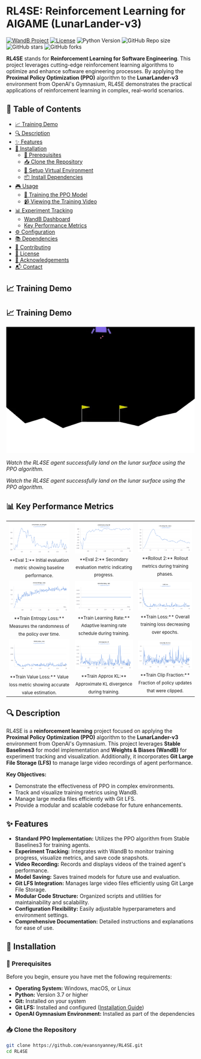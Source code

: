 # RL4SE: Reinforcement Learning for AIGAME (LunarLander-v3)

<!-- WandB Badge -->
[![WandB Project](https://img.shields.io/badge/Weights%20%26%20Biases-Project-blue?logo=wandb)](https://wandb.ai/evansnyanney-ohio-university/sb3-lunar-lander-Evans%20Nyanney?nw=nwuserevansnyanney)
[![License](https://img.shields.io/badge/license-MIT-blue.svg)](https://raw.githubusercontent.com/evansnyanney/RL4SE/main/LICENSE)
![Python Version](https://img.shields.io/badge/python-3.7%2B-blue)
![GitHub Repo size](https://img.shields.io/github/repo-size/evansnyanney/RL4SE)
![GitHub stars](https://img.shields.io/github/stars/evansnyanney/RL4SE?style=social)
![GitHub forks](https://img.shields.io/github/forks/evansnyanney/RL4SE?style=social)

**RL4SE** stands for **Reinforcement Learning for Software Engineering**. This project leverages cutting-edge reinforcement learning algorithms to optimize and enhance software engineering processes. By applying the **Proximal Policy Optimization (PPO)** algorithm to the **LunarLander-v3** environment from OpenAI's Gymnasium, RL4SE demonstrates the practical applications of reinforcement learning in complex, real-world scenarios.

## 📝 Table of Contents

- [📈 Training Demo](#training-demo)
- [🔍 Description](#description)
- [✨ Features](#features)
- [🚀 Installation](#installation)
  - [🔧 Prerequisites](#prerequisites)
  - [📥 Clone the Repository](#clone-the-repository)
  - [🐍 Setup Virtual Environment](#setup-virtual-environment)
  - [📦 Install Dependencies](#install-dependencies)
- [🎮 Usage](#usage)
  - [🔄 Training the PPO Model](#training-the-ppo-model)
  - [📹 Viewing the Training Video](#viewing-the-training-video)
- [📊 Experiment Tracking](#experiment-tracking)
  - [WandB Dashboard](#wandb-dashboard)
  - [Key Performance Metrics](#key-performance-metrics)
- [⚙️ Configuration](#configuration)
- [📚 Dependencies](#dependencies)
- [🤝 Contributing](#contributing)
- [📜 License](#license)
- [🙏 Acknowledgements](#acknowledgements)
- [📬 Contact](#contact)

## 📈 Training Demo

## 📈 Training Demo

<img src="https://github.com/evansnyanney/RL4SE/blob/main/training-demo.gif?raw=true" alt="RL4SE Agent Training Demo" width="800"/>

*Watch the RL4SE agent successfully land on the lunar surface using the PPO algorithm.*



*Watch the RL4SE agent successfully land on the lunar surface using the PPO algorithm.*


## 📊 Key Performance Metrics

<table>
  <tr>
    <td align="center">
      <img src="https://github.com/evansnyanney/RL4SE/blob/main/performance_metrics/eval1.png?raw=true" alt="Eval 1" width="250"/><br/>
      <sub>**Eval 1:** Initial evaluation metric showing baseline performance.</sub>
    </td>
    <td align="center">
      <img src="https://github.com/evansnyanney/RL4SE/blob/main/performance_metrics/eval2.png?raw=true" alt="Eval 2" width="250"/><br/>
      <sub>**Eval 2:** Secondary evaluation metric indicating progress.</sub>
    </td>
    <td align="center">
      <img src="https://github.com/evansnyanney/RL4SE/blob/main/performance_metrics/rollout2.png?raw=true" alt="Rollout 2" width="250"/><br/>
      <sub>**Rollout 2:** Rollout metrics during training phases.</sub>
    </td>
  </tr>
  <tr>
    <td align="center">
      <img src="https://github.com/evansnyanney/RL4SE/blob/main/performance_metrics/train_entropy_loss.png?raw=true" alt="Train Entropy Loss" width="250"/><br/>
      <sub>**Train Entropy Loss:** Measures the randomness of the policy over time.</sub>
    </td>
    <td align="center">
      <img src="https://github.com/evansnyanney/RL4SE/blob/main/performance_metrics/train_learning_rate.png?raw=true" alt="Train Learning Rate" width="250"/><br/>
      <sub>**Train Learning Rate:** Adaptive learning rate schedule during training.</sub>
    </td>
    <td align="center">
      <img src="https://github.com/evansnyanney/RL4SE/blob/main/performance_metrics/train_loss.png?raw=true" alt="Train Loss" width="250"/><br/>
      <sub>**Train Loss:** Overall training loss decreasing over epochs.</sub>
    </td>
  </tr>
  <tr>
    <td align="center">
      <img src="https://github.com/evansnyanney/RL4SE/blob/main/performance_metrics/train_value_loss.png?raw=true" alt="Train Value Loss" width="250"/><br/>
      <sub>**Train Value Loss:** Value loss metric showing accurate value estimation.</sub>
    </td>
    <td align="center">
      <img src="https://github.com/evansnyanney/RL4SE/blob/main/performance_metrics/train_approx_kl.png?raw=true" alt="Train Approx KL" width="250"/><br/>
      <sub>**Train Approx KL:** Approximate KL divergence during training.</sub>
    </td>
    <td align="center">
      <img src="https://github.com/evansnyanney/RL4SE/blob/main/performance_metrics/train_clip_fraction%20.png?raw=true" alt="Train Clip Fraction" width="250"/><br/>
      <sub>**Train Clip Fraction:** Fraction of policy updates that were clipped.</sub>
    </td>
  </tr>
</table>



## 🔍 Description

RL4SE is a **reinforcement learning** project focused on applying the **Proximal Policy Optimization (PPO)** algorithm to the **LunarLander-v3** environment from OpenAI's Gymnasium. This project leverages **Stable Baselines3** for model implementation and **Weights & Biases (WandB)** for experiment tracking and visualization. Additionally, it incorporates **Git Large File Storage (LFS)** to manage large video recordings of agent performance.

**Key Objectives:**

- Demonstrate the effectiveness of PPO in complex environments.
- Track and visualize training metrics using WandB.
- Manage large media files efficiently with Git LFS.
- Provide a modular and scalable codebase for future enhancements.

## ✨ Features

- **Standard PPO Implementation:** Utilizes the PPO algorithm from Stable Baselines3 for training agents.
- **Experiment Tracking:** Integrates with WandB to monitor training progress, visualize metrics, and save code snapshots.
- **Video Recording:** Records and displays videos of the trained agent's performance.
- **Model Saving:** Saves trained models for future use and evaluation.
- **Git LFS Integration:** Manages large video files efficiently using Git Large File Storage.
- **Modular Code Structure:** Organized scripts and utilities for maintainability and scalability.
- **Configuration Flexibility:** Easily adjustable hyperparameters and environment settings.
- **Comprehensive Documentation:** Detailed instructions and explanations for ease of use.

## 🚀 Installation

### 🔧 Prerequisites

Before you begin, ensure you have met the following requirements:

- **Operating System:** Windows, macOS, or Linux
- **Python:** Version 3.7 or higher
- **Git:** Installed on your system
- **Git LFS:** Installed and configured ([Installation Guide](https://git-lfs.github.com/))
- **OpenAI Gymnasium Environment:** Installed as part of the dependencies

### 📥 Clone the Repository

```bash
git clone https://github.com/evansnyanney/RL4SE.git
cd RL4SE
